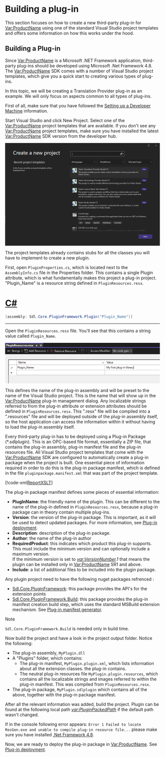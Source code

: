 Building a plug-in
====
This section focuses on how to create a new third-party plug-in for <Var:ProductName> using one of the standard Visual Studio project templates and offers some information on how this works under the hood.

Building a Plug-in
-----
Since <Var:ProductName> is a Microsoft .NET Framework application, third-party plug-ins should be developed using Microsoft .Net Framework 4.8. The <Var:ProductName> SDK comes with a number of Visual Studio project templates, which give you a quick start to creating various types of plug-ins.

In this topic, we will be creating a Translation Provider plug-in as an example. We will only focus on aspects common to all types of plug-ins. 

First of all, make sure that you have followed the [Setting up a Developer Machine](setting_up_a_developer_machine.md) information.

Start Visual Studio and click New Project. Select one of the <Var:ProductName> project templates that are available. If you don't see any <Var:ProductName> project templates, make sure you have installed the latest <Var:ProductName> SDK version from the developer hub.

<img style="display:block; " src="images/NewSdlStudioProject.png" />


The project templates already contains stubs for all the classes you will have to implement to create a new plugin.

First, open `PluginProperties.cs`, which is located next to the `AssemblyInfo.cs` file in the Properties folder. This contains a single Plugin attribute, which is what fundamentally makes this project a plug-in project. "Plugin_Name" is a resource string defined in `PluginResources.resx`.

# [C#](#tab/tabid-1)
```cs
[assembly: Sdl.Core.PluginFramework.Plugin("Plugin_Name")]
```
***

Open the `PluginResources.resx` file. You'll see that this contains a string value called `Plugin_Name`. 

<img style="display:block; " src="images/PluginResources.png"/>

This defines the name of the plug-in assembly and will be preset to the name of the Visual Studio project. This is the name that will show up in the <Var:ProductName> plug-in management dialog. Any localizable strings referred to from the plug-in attribute or extension attributes should be defined in `PluginResources.resx`. This ".resx" file will be compiled into a ".resources" file and will be deployed outside of the plug-in assembly itself, so the host application can access the information within it without having to load the plug-in assembly itself.

Every third-party plug-in has to be deployed using a Plug-in Package (*.sdlplugin). This is an OPC-based file format, essentially a ZIP file, that contains the plug-in assembly, plug-in manifest file and the plug-in resources file. All Visual Studio project templates that come with the <Var:ProductName> SDK are configured to automatically create a plug-in package when the project is built. One essential piece of information required in order to do this is the plug-in package manifest, which is defined in the file `pluginpackage.manifest.xml` that was part of the project template.

[!code-xml[ReportXSLT](code_samples/pluginpackage.manifest.xml)]		

The plug-in package manifest defines some pieces of essential information:

* **PlugInName**: the friendly name of the plugin. This can be different to the name of the plug-in defined in `PluginResources.resx`, because a plug-in package can in theory contain multiple plug-ins.
* **Version**: the version of the plug-in package. This is important, as it will be used to detect updated packages. For more information, see [Plug-in deployment](plugin_deployment.md).
* **Description**: description of the plug-in package.
* **Author**: the name of the plug-in author
* **RequiredProduct**: this indicates which product this plug-in supports. This must include the minimum version and can optionally include a maximum version. <br>
If the minimum version is set to *<var:VersionNumber>.1* that means the plugin can be installed only in <Var:ProductName> SR1 and above.
* **Include**: a list of additional files to be included into the plugin package.

Any plugin project need to have the following nuget packages refrenced : 

* [Sdl.Core.PluginFramework](https://www.nuget.org/packages/Sdl.Core.PluginFramework/): this package provides the API's for the extension points
* [Sdl.Core.PluginFramework.Build](https://www.nuget.org/packages/Sdl.Core.PluginFramework.Build/): this package provides the plug-in manifest creation build step, which uses the standard MSBuild extension mechanism. See [Plug-in manifest generator](xref:the_plugin_manifest_generator.md).

> [!NOTE]
> `Sdl.Core.PluginFramework.Build` is needed only in build time.

Now build the project and have a look in the project output folder. Notice the following:

* The plug-in assembly, `MyPlugin.dll`
* A "Plugins" folder, which contains:
    * The plug-in manifest, `MyPlugin.plugin.xml`, which lists information about all the extension classes. the plug-in contains.
    * The neutral plug-in resources file `MyPlugin.plugin.resources`, which contains all the localizable strings and images referred to within the plug-in manifest. This was compiled from `PluginResources.resx`.
* The plug-in package, `MyPlugin.sdlplugin` which contains all of the above, together with the plug-in package manifest. </br>


After all the relevant information was added, build the project. Plugin can be found at the following local path *<var:PluginPackedPath>* if the default path wasn't changed. </br>

If in the console following error appears: `Error 1 Failed to locate ResGen.exe and unable to compile plug-in resource file...` please make sure you have installed [.Net Framework 4.8](https://dotnet.microsoft.com/en-us/download/dotnet-framework/net48). 


Now, we are ready to deploy the plug-in package in <Var:ProductName>. See [Plug-in deployment](plugin_deployment.md).